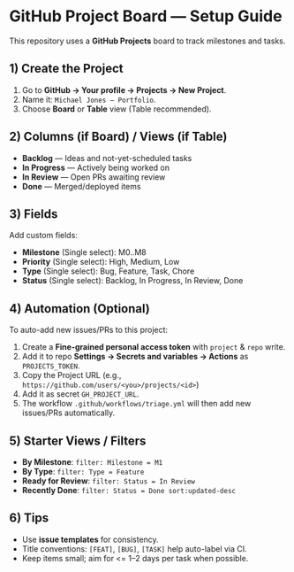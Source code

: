 # GitHub Project Board — Setup Guide

This repository uses a **GitHub Projects** board to track milestones and tasks.

## 1) Create the Project
1. Go to **GitHub → Your profile → Projects → New Project**.
2. Name it: `Michael Jones — Portfolio`.
3. Choose **Board** or **Table** view (Table recommended).

## 2) Columns (if Board) / Views (if Table)
- **Backlog** — Ideas and not-yet-scheduled tasks
- **In Progress** — Actively being worked on
- **In Review** — Open PRs awaiting review
- **Done** — Merged/deployed items

## 3) Fields
Add custom fields:
- **Milestone** (Single select): M0..M8
- **Priority** (Single select): High, Medium, Low
- **Type** (Single select): Bug, Feature, Task, Chore
- **Status** (Single select): Backlog, In Progress, In Review, Done

## 4) Automation (Optional)
To auto-add new issues/PRs to this project:
1. Create a **Fine-grained personal access token** with `project` & `repo` write.
2. Add it to repo **Settings → Secrets and variables → Actions** as `PROJECTS_TOKEN`.
3. Copy the Project URL (e.g., `https://github.com/users/<you>/projects/<id>`)
4. Add it as secret `GH_PROJECT_URL`.
5. The workflow `.github/workflows/triage.yml` will then add new issues/PRs automatically.

## 5) Starter Views / Filters
- **By Milestone**: `filter: Milestone = M1`
- **By Type**: `filter: Type = Feature`
- **Ready for Review**: `filter: Status = In Review`
- **Recently Done**: `filter: Status = Done sort:updated-desc`

## 6) Tips
- Use **issue templates** for consistency.
- Title conventions: `[FEAT]`, `[BUG]`, `[TASK]` help auto-label via CI.
- Keep items small; aim for <= 1–2 days per task when possible.
